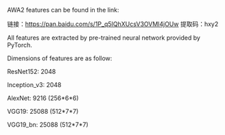 AWA2 features can be found in the link:

链接：https://pan.baidu.com/s/1P_q5IQhXUcsV3OVMl4jOUw 
提取码：hxy2 

All features are extracted by pre-trained neural network provided by PyTorch.

Dimensions of features are as follow:

ResNet152: 2048

Inception_v3: 2048

AlexNet: 9216 (256\*6\*6)

VGG19: 25088 (512\*7\*7)

VGG19_bn: 25088 (512\*7\*7)




